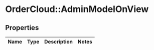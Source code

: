 # OrderCloud::AdminModelOnView

## Properties
Name | Type | Description | Notes
------------ | ------------- | ------------- | -------------


